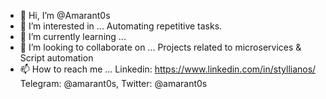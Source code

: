 - 👋 Hi, I’m @Amarant0s
- 👀 I’m interested in ... Automating repetitive tasks.
- 🌱 I’m currently learning ...
- 💞️ I’m looking to collaborate on ... Projects related to microservices & Script automation
- 📫 How to reach me ... Linkedin: https://www.linkedin.com/in/styllianos/ Telegram: @amarant0s, Twitter: @amarant0s

<!---
Amarant0s/Amarant0s is a ✨ special ✨ repository because its `README.md` (this file) appears on your GitHub profile.
You can click the Preview link to take a look at your changes.
--->
